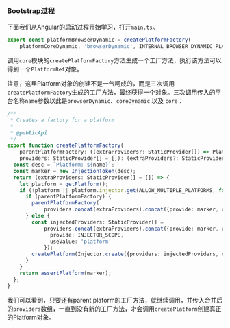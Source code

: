 ### Bootstrap过程
下面我们从Angular的启动过程开始学习，打开`main.ts`。

```ts
export const platformBrowserDynamic = createPlatformFactory(
    platformCoreDynamic, 'browserDynamic', INTERNAL_BROWSER_DYNAMIC_PLATFORM_PROVIDERS);
```
调用`core`模块的`createPlatformFactory`方法生成一个工厂方法，执行该方法可以得到一个`PlatformRef`对象。

注意，这里Platform对象的创建不是一气呵成的，而是三次调用`createPlatformFactory`生成的工厂方法，最终获得一个对象。三次调用传入的平台名称`name`参数以此是`browserDynamic`、`coreDynamic` 以及 `core`：

```ts
/**
 * Creates a factory for a platform
 *
 * @publicApi
 */
export function createPlatformFactory(
    parentPlatformFactory: ((extraProviders?: StaticProvider[]) => PlatformRef)|null, name: string,
    providers: StaticProvider[] = []): (extraProviders?: StaticProvider[]) => PlatformRef {
  const desc = `Platform: ${name}`;
  const marker = new InjectionToken(desc);
  return (extraProviders: StaticProvider[] = []) => {
    let platform = getPlatform();
    if (!platform || platform.injector.get(ALLOW_MULTIPLE_PLATFORMS, false)) {
      if (parentPlatformFactory) {
        parentPlatformFactory(
            providers.concat(extraProviders).concat({provide: marker, useValue: true}));
      } else {
        const injectedProviders: StaticProvider[] =
            providers.concat(extraProviders).concat({provide: marker, useValue: true}, {
              provide: INJECTOR_SCOPE,
              useValue: 'platform'
            });
        createPlatform(Injector.create({providers: injectedProviders, name: desc}));
      }
    }
    return assertPlatform(marker);
  };
}
```
我们可以看到，只要还有parent plaform的工厂方法，就继续调用，并传入合并后的`providers`数组，一直到没有新的工厂方法，才会调用`createPlatform`创建真正的Platform对象。